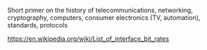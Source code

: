 Short primer on the history of telecommunications, networking, cryptography, computers, consumer electronics (TV, automation), standards, protocols

https://en.wikipedia.org/wiki/List_of_interface_bit_rates
